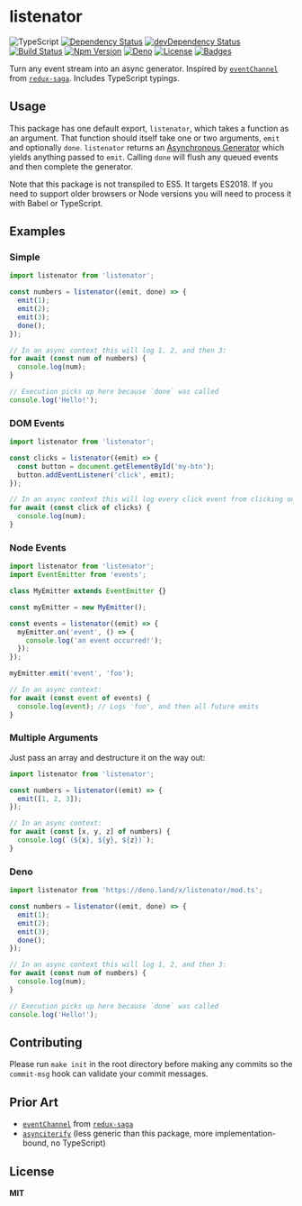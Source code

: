 # listenator

![TypeScript](https://img.shields.io/badge/TypeScript-ES2018-blue)
[![Dependency Status](https://img.shields.io/david/knpwrs/listenator.svg)](https://david-dm.org/knpwrs/listenator)
[![devDependency Status](https://img.shields.io/david/dev/knpwrs/listenator.svg)](https://david-dm.org/knpwrs/listenator#info=devDependencies)
[![Build Status](https://img.shields.io/github/workflow/status/knpwrs/listenator/CI)](https://github.com/knpwrs/listenator/actions)
[![Npm Version](https://img.shields.io/npm/v/listenator.svg)](https://www.npmjs.com/package/listenator)
[![Deno](https://img.shields.io/badge/deno-ready-blue)](https://deno.land/x/listenator)
[![License](https://img.shields.io/badge/license-MIT-blue.svg)](https://opensource.org/licenses/MIT)
[![Badges](https://img.shields.io/badge/badges-7-orange.svg)](http://shields.io/)

Turn any event stream into an async generator. Inspired by [`eventChannel`][ec]
from [`redux-saga`][rs]. Includes TypeScript typings.

## Usage

This package has one default export, `listenator`, which takes a function as an
argument. That function should itself take one or two arguments, `emit` and
optionally `done`. `listenator` returns an [Asynchronous Generator][ag] which
yields anything passed to `emit`. Calling `done` will flush any queued events
and then complete the generator.

Note that this package is not transpiled to ES5. It targets ES2018. If you need
to support older browsers or Node versions you will need to process it with
Babel or TypeScript.

## Examples

### Simple

```js
import listenator from 'listenator';

const numbers = listenator((emit, done) => {
  emit(1);
  emit(2);
  emit(3);
  done();
});

// In an async context this will log 1, 2, and then 3:
for await (const num of numbers) {
  console.log(num);
}

// Execution picks up here because `done` was called
console.log('Hello!');
```

### DOM Events

```js
import listenator from 'listenator';

const clicks = listenator((emit) => {
  const button = document.getElementById('my-btn');
  button.addEventListener('click', emit);
});

// In an async context this will log every click event from clicking on #my-btn
for await (const click of clicks) {
  console.log(num);
}
```

### Node Events

```js
import listenator from 'listenator';
import EventEmitter from 'events';

class MyEmitter extends EventEmitter {}

const myEmitter = new MyEmitter();

const events = listenator((emit) => {
  myEmitter.on('event', () => {
    console.log('an event occurred!');
  });
});

myEmitter.emit('event', 'foo');

// In an async context:
for await (const event of events) {
  console.log(event); // Logs 'foo', and then all future emits
}
```

### Multiple Arguments

Just pass an array and destructure it on the way out:

```js
import listenator from 'listenator';

const numbers = listenator((emit) => {
  emit([1, 2, 3]);
});

// In an async context:
for await (const [x, y, z] of numbers) {
  console.log(`(${x}, ${y}, ${z})`);
}
```

### Deno

```js
import listenator from 'https://deno.land/x/listenator/mod.ts';

const numbers = listenator((emit, done) => {
  emit(1);
  emit(2);
  emit(3);
  done();
});

// In an async context this will log 1, 2, and then 3:
for await (const num of numbers) {
  console.log(num);
}

// Execution picks up here because `done` was called
console.log('Hello!');
```

## Contributing

Please run `make init` in the root directory before making any commits so the
`commit-msg` hook can validate your commit messages.

## Prior Art

* [`eventChannel`][ec] from [`redux-saga`][rs]
* [`asynciterify`][aify] (less generic than this package, more
  implementation-bound, no TypeScript)

## License

**MIT**

[ag]: https://developer.mozilla.org/en-US/docs/Web/JavaScript/Reference/Statements/for-await...of
[aify]: https://github.com/mattkrick/asynciterify
[ec]: https://redux-saga.js.org/docs/advanced/Channels.html#using-the-eventchannel-factory-to-connect-to-external-events
[rs]: https://redux-saga.js.org/
